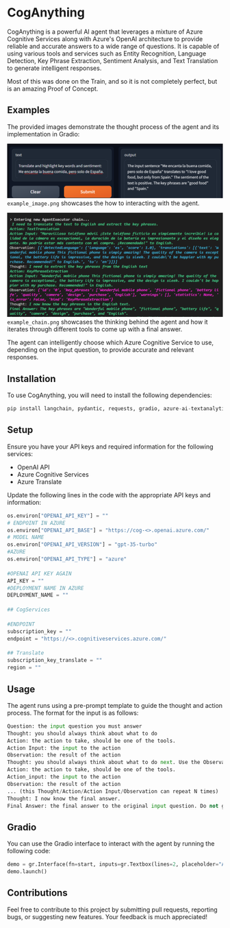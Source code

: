 # CogAnything
CogAnything is a powerful AI agent that leverages a mixture of Azure Cognitive Services along with Azure's OpenAI architecture to provide reliable and accurate answers to a wide range of questions. It is capable of using various tools and services such as Entity Recognition, Language Detection, Key Phrase Extraction, Sentiment Analysis, and Text Translation to generate intelligent responses.

Most of this was done on the Train, and so it is not completely perfect, but is an amazing Proof of Concept. 

## Examples
The provided images demonstrate the thought process of the agent and its implementation in Gradio:

![example_image](example_image.png) `example_image.png` showcases the how to interacting with the agent.

![example_chain](example_chain.png) `example_chain.png` showcases the thinking behind the agent and how it iterates through different tools to come up with a final answer.

The agent can intelligently choose which Azure Cognitive Service to use, depending on the input question, to provide accurate and relevant responses.

## Installation
To use CogAnything, you will need to install the following dependencies:

```python
pip install langchain, pydantic, requests, gradio, azure-ai-textanalytics==5.2.0, openai
```

## Setup

Ensure you have your API keys and required information for the following services:

- OpenAI API
- Azure Cognitive Services
- Azure Translate

Update the following lines in the code with the appropriate API keys and information:

```python
os.environ["OPENAI_API_KEY"] = ""
# ENDPOINT IN AZURE
os.environ["OPENAI_API_BASE"] = "https://cog-<>.openai.azure.com/"
# MODEL NAME
os.environ["OPENAI_API_VERSION"] = "gpt-35-turbo"
#AZURE
os.environ["OPENAI_API_TYPE"] = "azure"

#OPENAI API KEY AGAIN
API_KEY = ""
#DEPLOYMENT NAME IN AZURE
DEPLOYMENT_NAME = ""

## CogServices

#ENDPOINT
subscription_key = ""
endpoint = "https://<>.cognitiveservices.azure.com/"

## Translate
subscription_key_translate = ""
region = ""
```
## Usage
The agent runs using a pre-prompt template to guide the thought and action process. The format for the input is as follows:
```python
Question: the input question you must answer
Thought: you should always think about what to do
Action: the action to take, should be one of the tools.
Action Input: the input to the action
Observation: the result of the action
Thought: you should always think about what to do next. Use the Observation to gather extra information, but never use information outside of the Observation.
Action: the action to take, should be one of the tools.
Action_input: the input to the action
Observation: the result of the action
... (this Thought/Action/Action Input/Observation can repeat N times)
Thought: I now know the final answer.
Final Answer: the final answer to the original input question. Do not give a question after.
```

## Gradio
You can use the Gradio interface to interact with the agent by running the following code:
```python
demo = gr.Interface(fn=start, inputs=gr.Textbox(lines=2, placeholder="Ask me Anything!"), outputs=gr.Textbox(lines=2))
demo.launch()
```

## Contributions
Feel free to contribute to this project by submitting pull requests, reporting bugs, or suggesting new features. Your feedback is much appreciated!
